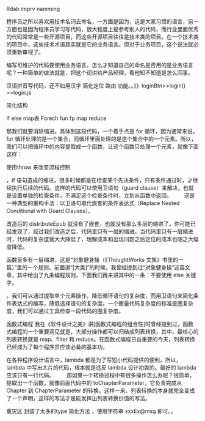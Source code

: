 Rdab imprv  namming


程序员之所以喜欢用技术名词去命名，一方面是因为，这是大家习惯的语言，另一方面也是因为程序员学习写代码，很大程度上是参考别人的代码，而行业里面优秀的代码常常是一些开源项目，而这些开源项目往往是技术类的项目。在一个技术类的项目中，这些技术术语其实就是它的业务语言。但对于业务项目，这个说法就必须重新审视了。


编写可维护的代码要使用业务语言。怎么才知道自己的命名是否用的是业务语言呢？一种简单的做法就是，把这个词讲给产品经理，看他知不知道是怎么回事。

汉语拼音写代码，还不如用汉字
简化定位 路由
功能。。》》loginBtn>>login() >>login.js


简化结构

If else map表
Forech   fun fp  map reduce

那我们就要消除缩进。具体到这段代码，一个着手点是 for 循环，因为通常来说，for 循环处理的是一个集合，而循环里面处理的是这个集合中的一个元素。所以，我们可以把循环中的内容提取成一个函数，让这个函数只处理一个元素，就像下面这样：

使用throw 来改变流程控制


，if 语句造成的缩进，很多时候都是在检查某个先决条件，只有条件通过时，才继续执行后续的代码。这样的代码可以使用卫语句（guard clause）来解决，也就是设置单独的检查条件，不满足这个检查条件时，立刻从函数中返回。
　　这是一种典型的重构手法：以卫语句取代嵌套的条件表达式（Replace Nested Conditional with Guard Clauses）。

改造后的 distributeEpub 就没有了嵌套，也就没有那么多层的缩进了。你可能已经发现了，经过我们改造之后，代码里只有一层的缩进。当代码里只有一层缩进时，代码的复杂度就大大降低了，理解成本和出现问题之后定位的成本也随之大幅度降低。


函数至多有一层缩进，这是“对象健身操（《ThoughtWorks 文集》书里的一篇）”里的一个规则。前面讲“[大类]”的时候，我曾经提到过“对象健身操”这篇文章，其中给出了九条编程规则，下面我们再来讲其中的一条：不要使用 else 关键字。


。我们可以通过提取单个元素操作，降低循环语句的复杂度，而用卫语句来简化条件表达式的编写，降低选择语句的复杂度。一个衡量代码复杂度的标准是圈复杂度，我们可以通过工具检查一段代码的圈复杂度。

函数式编程
我在《软件设计之美》讲[函数式编程的组合性]时曾经提到过，函数式编程的一个重要洞见就是，大部分操作都可以归结成列表转换，其中，最核心的列表转换就是 map、filter 和 reduce。在函数式编程日益重要的今天，列表转换已经成为了每个程序员应该必备的基本功。

在各种程序设计语言中，lambda 都是为了写短小代码提供的便利，所以，lambda 中写出大片的代码，根本就是违反 lambda 设计初衷的。最好的 lambda 应该只有一行代码。
　　那如果一个转换过程中有很多操作怎么办呢？很简单，提取出一个函数，就像前面代码中的 toChapterParameter，它负责完成从 Chapter 到 ChapterParameter 的转换。这样一来，列表转换的本身就完全变成了一个声明，这样的写法才是能发挥出列表转换价值的写法。



重灾区   封装了太多的type
简化方法 ，使用字符串   xxxEx@msg   即可。。


